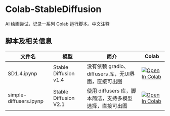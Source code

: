 # Colab-StableDiffusion
AI 绘画尝试，记录一系列 Colab 运行脚本。中文注释

## 脚本及相关信息
| 文件名 | 模型 | 简介 | Colab |
| -----| ----- | ---- | ----- |
| SD1.4.ipynp | Stable Diffusion v1.4 | 没有依赖 gradio、diffusers 库，无UI界面，直接可出图 | [![Open In Colab](https://colab.research.google.com/assets/colab-badge.svg)](https://colab.research.google.com/github/Umbrella-J/Colab-StableDiffusion/blob/main/SD1.4.ipynb) |
| simple-diffusers.ipynp | Stable Diffusion V2.1 | 使用 diffusers 库，脚本简洁，支持多模型选择，直接可出图 | [![Open In Colab](https://colab.research.google.com/assets/colab-badge.svg)](https://colab.research.google.com/github/Umbrella-J/Colab-StableDiffusion/blob/main/simple-diffusers.ipynb)
